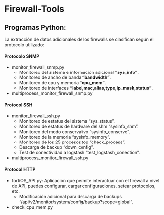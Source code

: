 # Firewall-Tools

## Programas Python:
La extracción de datos adicionales de los firewalls se clasifican según el protocolo utilizado:
#### Protocolo SNMP
+ monitor_firewall_snmp.py
  + Monitoreo del sistema e información adicional **“sys_info”**.
  + Monitoreo de ancho de banda **“bandwidth”**.
  + Monitoreo de cpu y memoria **“cpu_mem”**.
  + Monitoreo de interfaces **“label,mac,alias,type,ip_mask,status”**.
+ multiprocess_monitor_firewall_snmp.py
#### Protocol SSH
+ monitor_firewall_ssh.py
  + Monitoreo de estatus del sistema “sys_status”.
  + Monitoreo de estatus de hardware del shm “sysinfo_shm”.
  + Monitoreo del modo conservativo “sysinfo_conserve”.
  + Monitoreo de la memoria “sysinfo_memory”.
  + Monitoreo de los 25 procesos top “check_process”.
  + Descarga de backup “down_config”.
  + Test de conectividad a logstash “test_logstash_conection”.
+ multiprocess_monitor_firewall_ssh.py
#### Protocol HTTP
+ fortiOS_API.py: Aplicación que permite interactuar con el firewall a nivel de API, puedes configurar, cargar configuraciones, setear protocolos, etc.
  + Modificación adicional para descarga de backups “/api/v2/monitor/system/config/backup?scope=global”.
+ check_cpu_mem.py
